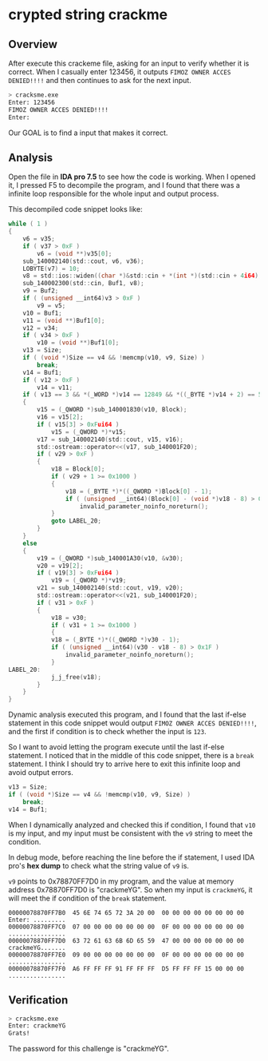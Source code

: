 # crypted string crackme

## Overview

After execute this crackeme file, asking for an input to verify whether it is correct.  When I casually enter 123456, it outputs `FIMOZ OWNER ACCES DENIED!!!!` and then continues to ask for the next input.

```bash
> cracksme.exe
Enter: 123456
FIMOZ OWNER ACCES DENIED!!!!
Enter: 
```

Our GOAL is to find a input that makes it correct.

## Analysis

Open the file in **IDA pro 7.5** to see how the code is working.  When I opened it, I pressed F5 to decompile the program, and I found that there was a infinite loop responsible for the whole input and output process.

This decompiled code snippet looks like:

```C
while ( 1 )
{
    v6 = v35;
    if ( v37 > 0xF )
        v6 = (void **)v35[0];
    sub_140002140(std::cout, v6, v36);
    LOBYTE(v7) = 10;
    v8 = std::ios::widen((char *)&std::cin + *(int *)(std::cin + 4i64), v7);
    sub_140002300(std::cin, Buf1, v8);
    v9 = Buf2;
    if ( (unsigned __int64)v3 > 0xF )
        v9 = v5;
    v10 = Buf1;
    v11 = (void **)Buf1[0];
    v12 = v34;
    if ( v34 > 0xF )
        v10 = (void **)Buf1[0];
    v13 = Size;
    if ( (void *)Size == v4 && !memcmp(v10, v9, Size) )
        break;
    v14 = Buf1;
    if ( v12 > 0xF )
        v14 = v11;
    if ( v13 == 3 && *(_WORD *)v14 == 12849 && *((_BYTE *)v14 + 2) == 51 )
    {
        v15 = (_QWORD *)sub_140001830(v10, Block);
        v16 = v15[2];
        if ( v15[3] > 0xFui64 )
            v15 = (_QWORD *)*v15;
        v17 = sub_140002140(std::cout, v15, v16);
        std::ostream::operator<<(v17, sub_140001F20);
        if ( v29 > 0xF )
        {
            v18 = Block[0];
            if ( v29 + 1 >= 0x1000 )
            {
                v18 = (_BYTE *)*((_QWORD *)Block[0] - 1);
                if ( (unsigned __int64)(Block[0] - (void *)v18 - 8) > 0x1F )
                    invalid_parameter_noinfo_noreturn();
            }
            goto LABEL_20;
        }
    }
    else
    {
        v19 = (_QWORD *)sub_140001A30(v10, &v30);
        v20 = v19[2];
        if ( v19[3] > 0xFui64 )
            v19 = (_QWORD *)*v19;
        v21 = sub_140002140(std::cout, v19, v20);
        std::ostream::operator<<(v21, sub_140001F20);
        if ( v31 > 0xF )
        {
            v18 = v30;
            if ( v31 + 1 >= 0x1000 )
            {
            v18 = (_BYTE *)*((_QWORD *)v30 - 1);
            if ( (unsigned __int64)(v30 - v18 - 8) > 0x1F )
                invalid_parameter_noinfo_noreturn();
            }
LABEL_20:
            j_j_free(v18);
        }
    }
}
```

Dynamic analysis executed this program, and I found that the last if-else statement in this code snippet would output `FIMOZ OWNER ACCES DENIED!!!!`, and the first if condition is to check whether the input is `123`.

So I want to avoid letting the program execute until the last if-else statement.  I noticed that in the middle of this code snippet, there is a `break` statement.  I think I should try to arrive here to exit this infinite loop and avoid output errors.

```C
v13 = Size;
if ( (void *)Size == v4 && !memcmp(v10, v9, Size) )
    break;
v14 = Buf1;
```

When I dynamically analyzed and checked this if condition, I found that `v10` is my input, and my input must be consistent with the `v9` string to meet the condition.

In debug mode, before reaching the line before the if statement, I used IDA pro's **hex dump** to check what the string value of `v9` is.

`v9` points to 0x78870FF7D0 in my program, and the value at memory address 0x78870FF7D0 is "crackmeYG".  So when my input is `crackmeYG`, it will meet the if condition of the `break` statement.

```text
00000078870FF7B0  45 6E 74 65 72 3A 20 00  00 00 00 00 00 00 00 00  Enter: .........
00000078870FF7C0  07 00 00 00 00 00 00 00  0F 00 00 00 00 00 00 00  ................
00000078870FF7D0  63 72 61 63 6B 6D 65 59  47 00 00 00 00 00 00 00  crackmeYG.......
00000078870FF7E0  09 00 00 00 00 00 00 00  0F 00 00 00 00 00 00 00  ................
00000078870FF7F0  A6 FF FF FF 91 FF FF FF  D5 FF FF FF 15 00 00 00  ................
```

## Verification

```bash
> cracksme.exe
Enter: crackmeYG
Grats!
```

The password for this challenge is "crackmeYG".
